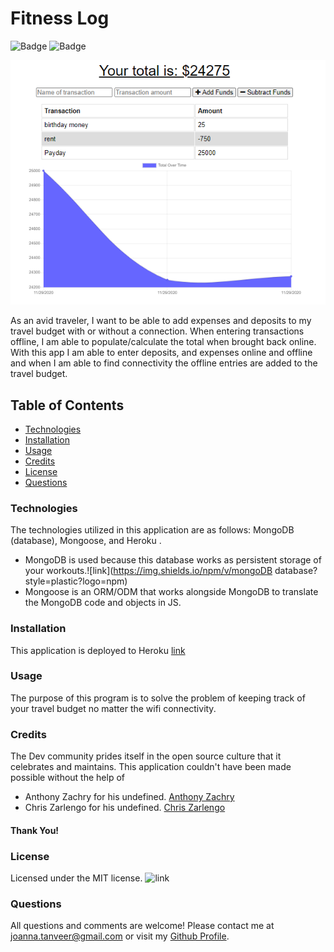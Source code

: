 # Fitness Log


![Badge](https://img.shields.io/github/last-commit/JoannaTanveer/Budget?style=plastic) ![Badge](https://img.shields.io/github/repo-size/JoannaTanveer/Budget?style=plastic)

![image relative path](screenshot_budget.png)

As an avid traveler, I want to be able to add expenses and deposits to my travel budget with or without a connection. When entering transactions offline, I am able to populate/calculate the total when brought back online.
    With this app I am able to enter deposits, and expenses online and offline and when I am able to find connectivity the offline entries are added to the travel budget. 
## Table of Contents
        
- [Technologies](#technologies)
- [Installation](#installation)
- [Usage](#usage)
- [Credits](#credits)
- [License](#license)
- [Questions](#questions)

### Technologies
    
The technologies utilized in this application are as follows: MongoDB (database), Mongoose, and Heroku . 
- MongoDB is used because this database works as persistent storage of your workouts.![link](https://img.shields.io/npm/v/mongoDB database?style=plastic?logo=npm)
- Mongoose is an ORM/ODM that works alongside MongoDB to translate the MongoDB code and objects in JS.
 
    
### Installation
    
This application is deployed to Heroku [link](https://morning-crag-49382.herokuapp.com/)


### Usage
    
The purpose of this program is to solve the problem of keeping track of your travel budget no matter the wifi connectivity.

    
### Credits
    
The Dev community prides itself in the open source culture that it celebrates and maintains. This application couldn't have been made possible without the help of
- Anthony Zachry for his undefined. [Anthony Zachry](https://www.linkedin.com/in/anthony-zachry-3464b551/)
- Chris Zarlengo for his undefined. [Chris Zarlengo](https://www.linkedin.com/in/zarlengo/)

    
#### Thank You!
    
    
### License
Licensed under the MIT license. ![link](https://img.shields.io/github/license/JoannaTanveer/Budget?style=plastic)

### Questions
All questions and comments are welcome! Please contact me at joanna.tanveer@gmail.com	 or visit my [Github Profile](https://github.com/JoannaTanveer).

